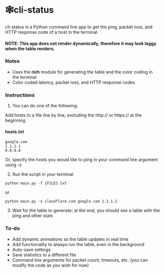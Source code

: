 
# 🕸️cli-status
cli-status is a Python command line app to get the ping, packet loss, and HTTP response code of a host in the terminal.

#### NOTE: This app does not render dynamically, therefore it may look laggy when the table renders.

### Notes
- Uses the **rich** module for generating the table and the color coding in the terminal
- Color coded latency, packet loss, and HTTP response codes

### Instructions

1) You can do one of the following:

  Add hosts to a file line by line, excluding the http:// or https:// at the beginning
  #### hosts.txt
  ```
  google.com
  1.1.1.1
  8.8.8.8
  ```

  Or, specify the hosts you would like to ping in your command line argument using -s

2) Run the script in your terminal
```
python main.py -f {FILE}.txt
```
or
```
python main.py -s cloudflare.com google.com 1.1.1.1
```

3) Wait for the table to generate; at the end, you should see a table with the ping and other stats

### To-do
- Add dynamic animations so the table updates in real time
- Add functionality to always run the table, even in the background
- Auto-save settings
- Save statistics to a different file
- Command line arguments for packet count, timeouts, etc. (you can modify the code as you wish for now)
